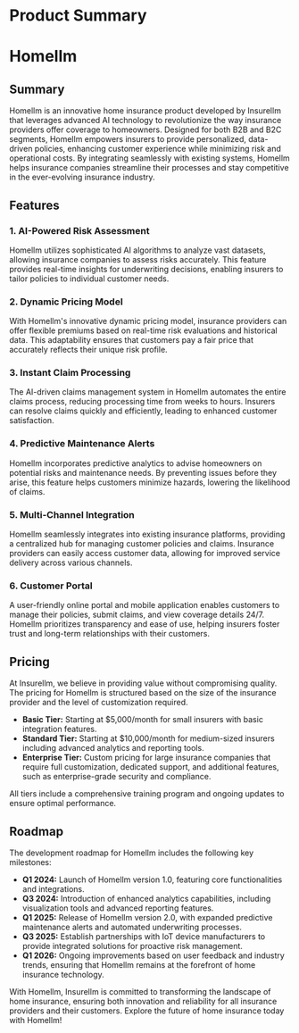 # Product Summary

# Homellm

## Summary
Homellm is an innovative home insurance product developed by Insurellm that leverages advanced AI technology to revolutionize the way insurance providers offer coverage to homeowners. Designed for both B2B and B2C segments, Homellm empowers insurers to provide personalized, data-driven policies, enhancing customer experience while minimizing risk and operational costs. By integrating seamlessly with existing systems, Homellm helps insurance companies streamline their processes and stay competitive in the ever-evolving insurance industry.

## Features
### 1. AI-Powered Risk Assessment
Homellm utilizes sophisticated AI algorithms to analyze vast datasets, allowing insurance companies to assess risks accurately. This feature provides real-time insights for underwriting decisions, enabling insurers to tailor policies to individual customer needs.

### 2. Dynamic Pricing Model
With Homellm's innovative dynamic pricing model, insurance providers can offer flexible premiums based on real-time risk evaluations and historical data. This adaptability ensures that customers pay a fair price that accurately reflects their unique risk profile.

### 3. Instant Claim Processing
The AI-driven claims management system in Homellm automates the entire claims process, reducing processing time from weeks to hours. Insurers can resolve claims quickly and efficiently, leading to enhanced customer satisfaction.

### 4. Predictive Maintenance Alerts
Homellm incorporates predictive analytics to advise homeowners on potential risks and maintenance needs. By preventing issues before they arise, this feature helps customers minimize hazards, lowering the likelihood of claims.

### 5. Multi-Channel Integration
Homellm seamlessly integrates into existing insurance platforms, providing a centralized hub for managing customer policies and claims. Insurance providers can easily access customer data, allowing for improved service delivery across various channels.

### 6. Customer Portal
A user-friendly online portal and mobile application enables customers to manage their policies, submit claims, and view coverage details 24/7. Homellm prioritizes transparency and ease of use, helping insurers foster trust and long-term relationships with their customers.

## Pricing
At Insurellm, we believe in providing value without compromising quality. The pricing for Homellm is structured based on the size of the insurance provider and the level of customization required. 

- **Basic Tier:** Starting at $5,000/month for small insurers with basic integration features.
- **Standard Tier:** Starting at $10,000/month for medium-sized insurers including advanced analytics and reporting tools.
- **Enterprise Tier:** Custom pricing for large insurance companies that require full customization, dedicated support, and additional features, such as enterprise-grade security and compliance.

All tiers include a comprehensive training program and ongoing updates to ensure optimal performance.

## Roadmap
The development roadmap for Homellm includes the following key milestones:

- **Q1 2024:** Launch of Homellm version 1.0, featuring core functionalities and integrations.
- **Q3 2024:** Introduction of enhanced analytics capabilities, including visualization tools and advanced reporting features.
- **Q1 2025:** Release of Homellm version 2.0, with expanded predictive maintenance alerts and automated underwriting processes.
- **Q3 2025:** Establish partnerships with IoT device manufacturers to provide integrated solutions for proactive risk management.
- **Q1 2026:** Ongoing improvements based on user feedback and industry trends, ensuring that Homellm remains at the forefront of home insurance technology.

With Homellm, Insurellm is committed to transforming the landscape of home insurance, ensuring both innovation and reliability for all insurance providers and their customers. Explore the future of home insurance today with Homellm!
